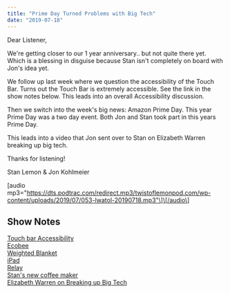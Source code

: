 ```yaml
---
title: "Prime Day Turned Problems with Big Tech"
date: "2019-07-18"
---
```


Dear Listener,

We're getting closer to our 1 year anniversary.. but not quite there yet. Which is a blessing in disguise because Stan isn't completely on board with Jon's idea yet.

We follow up last week where we question the accessibility of the Touch Bar. Turns out the Touch Bar is extremely accessible. See the link in the show notes below. This leads into an overall Accessibility discussion.

Then we switch into the week's big news: Amazon Prime Day. This year Prime Day was a two day event. Both Jon and Stan took part in this years Prime Day.

This leads into a video that Jon sent over to Stan on Elizabeth Warren breaking up big tech.

Thanks for listening!

Stan Lemon & Jon Kohlmeier

\[audio mp3="https://dts.podtrac.com/redirect.mp3/twistoflemonpod.com/wp-content/uploads/2019/07/053-lwatol-20190718.mp3"\]\[/audio\]

## Show Notes

[Touch bar Accessibility  
](https://support.apple.com/en-us/HT207258)[Ecobee](https://amzn.to/2SnwgxW)  
[Weighted Blanket  
](https://www.amazon.com/gp/product/B07K4432BH/ref=ppx_yo_dt_b_asin_title_o02_s00?ie=UTF8&psc=1)[iPad](https://amzn.to/2Y9Pmgq)  
[Relay](https://amzn.to/2YgpEqi)  
[Stan's new coffee maker](https://amzn.to/2JP6IWv)  
[Elizabeth Warren on Breaking up Big Tech](https://www.cnn.com/videos/politics/2019/04/23/elizabeth-warren-amazon-google-big-tech-break-up-town-hall-vpx.cnn?fbclid=IwAR1gmDcfcUilj9Rcxe2qrD8_01MElB57DfrBpkHkOOr_ZGByFJ9LQt7SrgU)
